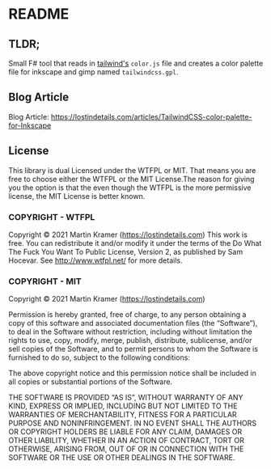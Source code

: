 # README

## TLDR;
Small F# tool that reads in <a href="https://github.com/tailwindlabs/tailwindcss">tailwind's</a> `color.js` file and creates a color palette file for inkscape and gimp named `tailwindcss.gpl`.

## Blog Article
Blog Article: https://lostindetails.com/articles/TailwindCSS-color-palette-for-Inkscape

## License
This library is dual Licensed under the WTFPL or MIT.
That means you are free to choose either the WTFPL or the MIT License.The reason for giving you the option is that the even though the WTFPL is the more permissive license, the MIT License is better known.

### COPYRIGHT - WTFPL
Copyright © 2021 Martin Kramer (https://lostindetails.com)
This work is free. You can redistribute it and/or modify it under the
terms of the Do What The Fuck You Want To Public License, Version 2,
as published by Sam Hocevar. See http://www.wtfpl.net/ for more details.

### COPYRIGHT - MIT
Copyright © 2021 Martin Kramer (https://lostindetails.com)

Permission is hereby granted, free of charge, to any person obtaining a copy of this software and associated documentation files (the “Software”), to deal in the Software without restriction, including without limitation the rights to use, copy, modify, merge, publish, distribute, sublicense, and/or sell copies of the Software, and to permit persons to whom the Software is furnished to do so, subject to the following conditions:

The above copyright notice and this permission notice shall be included in all copies or substantial portions of the Software.

THE SOFTWARE IS PROVIDED “AS IS”, WITHOUT WARRANTY OF ANY KIND, EXPRESS OR IMPLIED, INCLUDING BUT NOT LIMITED TO THE WARRANTIES OF MERCHANTABILITY, FITNESS FOR A PARTICULAR PURPOSE AND NONINFRINGEMENT. IN NO EVENT SHALL THE AUTHORS OR COPYRIGHT HOLDERS BE LIABLE FOR ANY CLAIM, DAMAGES OR OTHER LIABILITY, WHETHER IN AN ACTION OF CONTRACT, TORT OR OTHERWISE, ARISING FROM, OUT OF OR IN CONNECTION WITH THE SOFTWARE OR THE USE OR OTHER DEALINGS IN THE SOFTWARE.
